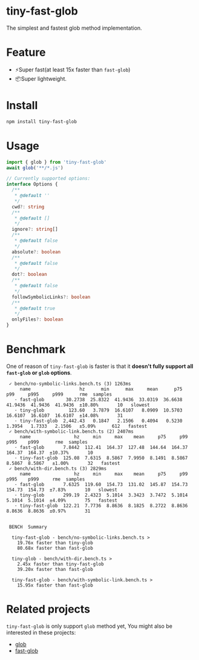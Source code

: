 # tiny-fast-glob

The simplest and fastest glob method implementation.

# Feature

- ⚡️Super fast(at least 15x faster than `fast-glob`)
- 📦Super lightweight.

# Install

```bash
npm install tiny-fast-glob
```

# Usage

```ts
import { glob } from 'tiny-fast-glob'
await glob('**/*.js')

// Currently supported options:
interface Options {
  /**
   * @default ''
   */
  cwd?: string
  /**
   * @default []
   */
  ignore?: string[]
  /**
   * @default false
   */
  absolute?: boolean
  /**
   * @default false
   */
  dot?: boolean
  /**
   * @default false
   */
  followSymbolicLinks?: boolean
  /**
   * @default true
   */
  onlyFiles?: boolean
}
```

# Benchmark

One of reason of `tiny-fast-glob` is faster is that it **doesn't fully support all `fast-glob` or `glob` options**.

```
 ✓ bench/no-symbolic-links.bench.ts (3) 1263ms
     name                  hz      min      max     mean      p75      p99     p995     p999      rme  samples
   · fast-glob        30.2738  25.8322  41.9436  33.0319  36.6638  41.9436  41.9436  41.9436  ±10.80%       10   slowest
   · tiny-glob         123.60   3.7879  16.6107   8.0909  10.5703  16.6107  16.6107  16.6107  ±14.08%       31
   · tiny-fast-glob  2,442.43   0.1847   2.1506   0.4094   0.5230   1.3954   1.7333   2.1506   ±5.09%      612   fastest
 ✓ bench/with-symbolic-link.bench.ts (2) 2407ms
     name                hz     min     max    mean     p75     p99    p995    p999      rme  samples
   · fast-glob       7.8442  112.41  164.37  127.48  144.64  164.37  164.37  164.37  ±10.37%       10
   · tiny-fast-glob  125.08  7.6315  8.5867  7.9950  8.1491  8.5867  8.5867  8.5867   ±1.00%       32   fastest
 ✓ bench/with-dir.bench.ts (3) 2829ms
     name                hz     min     max    mean     p75     p99    p995    p999     rme  samples
   · fast-glob       7.6325  119.60  154.73  131.02  145.87  154.73  154.73  154.73  ±7.83%       10   slowest
   · tiny-glob       299.19  2.4323  5.1014  3.3423  3.7472  5.1014  5.1014  5.1014  ±4.09%       75   fastest
   · tiny-fast-glob  122.21  7.7736  8.8636  8.1825  8.2722  8.8636  8.8636  8.8636  ±0.97%       31


 BENCH  Summary

  tiny-fast-glob - bench/no-symbolic-links.bench.ts >
    19.76x faster than tiny-glob
    80.68x faster than fast-glob

  tiny-glob - bench/with-dir.bench.ts >
    2.45x faster than tiny-fast-glob
    39.20x faster than fast-glob

  tiny-fast-glob - bench/with-symbolic-link.bench.ts >
    15.95x faster than fast-glob
```

# Related projects

`tiny-fast-glob` is only support `glob` method yet, You might also be interested in these projects:

- [glob](https://github.com/isaacs/node-glob)
- [fast-glob](https://github.com/mrmlnc/fast-glob)
